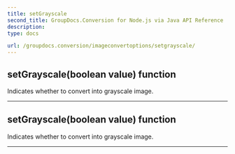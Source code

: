 ```yaml
---
title: setGrayscale
second_title: GroupDocs.Conversion for Node.js via Java API Reference
description: 
type: docs

url: /groupdocs.conversion/imageconvertoptions/setgrayscale/
---
```


## setGrayscale(boolean value)  function

 Indicates whether to convert into grayscale image.
 


---


## setGrayscale(boolean value)  function

 Indicates whether to convert into grayscale image.
 


---


